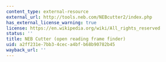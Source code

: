 ```yaml
---
content_type: external-resource
external_url: http://tools.neb.com/NEBcutter2/index.php
has_external_license_warning: true
license: https://en.wikipedia.org/wiki/All_rights_reserved
status: ''
title: NEB Cutter (open reading frame finder)
uid: a2ff231e-7bb3-4cec-a4bf-b68b90782b45
wayback_url: ''
---
```

